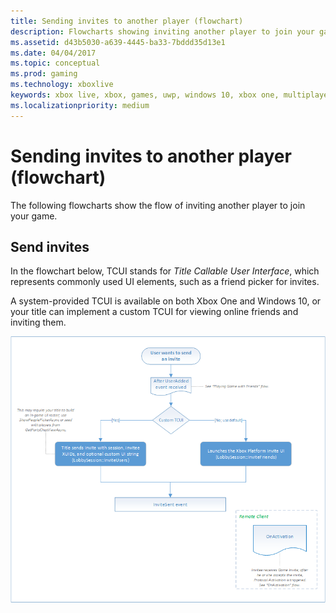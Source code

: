 ```yaml
---
title: Sending invites to another player (flowchart)
description: Flowcharts showing inviting another player to join your game.
ms.assetid: d43b5030-a639-4445-ba33-7bddd35d13e1
ms.date: 04/04/2017
ms.topic: conceptual
ms.prod: gaming
ms.technology: xboxlive
keywords: xbox live, xbox, games, uwp, windows 10, xbox one, multiplayer manager, flowchart
ms.localizationpriority: medium
---
```


# Sending invites to another player (flowchart)

The following flowcharts show the flow of inviting another player to join your game.


## Send invites

In the flowchart below, TCUI stands for *Title Callable User Interface*, which represents commonly used UI elements, such as a friend picker for invites.

A system-provided TCUI is available on both Xbox One and Windows 10, or your title can implement a custom TCUI for viewing online friends and inviting them.

![SmartMatch matchmaking](live-mpm-send-invites-images/mpm-send-invites.png)
